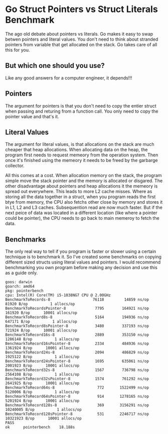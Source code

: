 # Go Struct Pointers vs Struct Literals Benchmark

The ago old debate about pointers vs literals.  Go makes it easy to swap betwen pointers and literal values.  You don't need to think about stranded pointers from
variable that get allocated on the stack.  Go takes care of all this for you.

## But which one should you use?

Like any good answers for a computer engineer, it depends!!!

## Pointers

The argument for pointers is that you don't need to copy the entier struct when passing and returing from a function call.  You only need to copy the pointer value and that's it.

## Literal Values

The argument for literal values, is that allocations on the stack are much cheaper that heap allocations.  When allocating data on the heap, the program first needs to request
memeory from the operation system.  Then once it's finished using the memeory it needs to be freed by the garbarge collector.

All this comes at a cost.  When allocation memory
on the stack, the program simple move the stack pointer and the memory is allocated or disgared.  The other disadvantage about pointers and heap allocations it the memeory is
spread out everywhere.  This leads to more L2 cache misses.  Where as storing all the data together in a struct, when you program reads the first btye from memory, the CPU also
fetchs other close by memory and stores it in L1, L2 and L3 caches.  Subsequention read are now much faster.  But if the next peice of data was located in a different location
(like where a pointer could be pointer), the CPU needs to go back to main memeroy to fetch the data.

## Benchmarks

The only real way to tell if you program is faster or slower using a certain technique is to benchmark it.  So I've created some benchmarks on copying different sized structs
using literal values and pointers.  I would recommend benchmarking you own program before making any decision and use this as a guide only.

```
goos: darwin
goarch: amd64
pkg: pointerbench
cpu: Intel(R) Core(TM) i5-1038NG7 CPU @ 2.00GHz
BenchmarkToRecords-8             	   76118	     14859 ns/op	   81920 B/op	       1 allocs/op
BenchmarkToRecordsPointer-8      	    7795	    164921 ns/op	  161920 B/op	   10001 allocs/op
BenchmarkToRecord8s-8            	    5164	    194936 ns/op	  647171 B/op	       1 allocs/op
BenchmarkToRecord8sPointer-8     	    3480	    337193 ns/op	  721924 B/op	   10001 allocs/op
BenchmarkToRecord16s-8           	    2889	    353150 ns/op	 1286148 B/op	       1 allocs/op
BenchmarkToRecord16sPointer-8    	    2334	    484936 ns/op	 1361924 B/op	   10001 allocs/op
BenchmarkToRecord24s-8           	    2094	    486829 ns/op	 1925122 B/op	       1 allocs/op
BenchmarkToRecord24sPointer-8    	    1695	    635061 ns/op	 2001923 B/op	   10001 allocs/op
BenchmarkToRecord32s-8           	    1567	    736798 ns/op	 2564108 B/op	       1 allocs/op
BenchmarkToRecord32sPointer-8    	    1574	    761292 ns/op	 2641925 B/op	   10001 allocs/op
BenchmarkToRecord64s-8           	     772	   1522499 ns/op	 5120006 B/op	       1 allocs/op
BenchmarkToRecord64sPointer-8    	     914	   1278165 ns/op	 5201924 B/op	   10001 allocs/op
BenchmarkToRecord128s-8          	     369	   3156291 ns/op	10240005 B/op	       1 allocs/op
BenchmarkToRecord128sPointer-8   	     531	   2246717 ns/op	10321923 B/op	   10001 allocs/op
PASS
ok  	pointerbench	18.188s
```